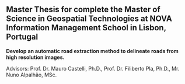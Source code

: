 ## Master Thesis for complete the Master of Science in Geospatial Technologies at NOVA Information Management School in Lisbon, Portugal
**Develop an automatic road extraction method to delineate roads from high resolution images.**

Advisors: Prof. Dr. Mauro Castelli, Ph.D., Prof. Dr. Filiberto Pla, Ph.D., Mr. Nuno Alpalhão, MSc.
